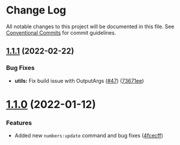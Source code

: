 # Change Log

All notable changes to this project will be documented in this file.
See [Conventional Commits](https://conventionalcommits.org) for commit guidelines.

## [1.1.1](https://github.com/Vonage/vonage-cli/compare/@vonage/cli-plugin-numberinsight@1.1.0...@vonage/cli-plugin-numberinsight@1.1.1) (2022-02-22)


### Bug Fixes

* **utils:** Fix build issue with OutputArgs ([#47](https://github.com/Vonage/vonage-cli/issues/47)) ([73671ee](https://github.com/Vonage/vonage-cli/commit/73671eecccddf2be6eb8cbf992b402895ae1b40c))





# [1.1.0](https://github.com/Vonage/vonage-cli/compare/@vonage/cli-plugin-numberinsight@1.0.0...@vonage/cli-plugin-numberinsight@1.1.0) (2022-01-12)


### Features

* Added new `numbers:update` command and bug fixes ([4fcecff](https://github.com/Vonage/vonage-cli/commit/4fcecffc5fc11ef43f131393805f8c80f59b4d00))
